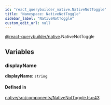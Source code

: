```yaml
---
id: "react_querybuilder_native.NativeNotToggle"
title: "Namespace: NativeNotToggle"
sidebar_label: "NativeNotToggle"
custom_edit_url: null
---
```


[@react-querybuilder/native](../modules/react_querybuilder_native.md).NativeNotToggle

## Variables

### displayName

 **displayName**: `string`

#### Defined in

[native/src/components/NativeNotToggle.tsx:43](https://github.com/react-querybuilder/react-querybuilder/blob/55590db8/packages/native/src/components/NativeNotToggle.tsx#L43)
